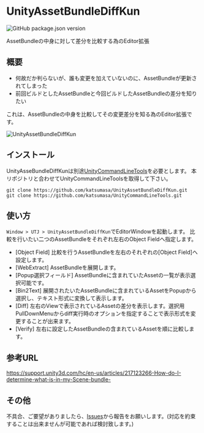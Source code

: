 # UnityAssetBundleDiffKun

![GitHub package.json version](https://img.shields.io/github/package-json/v/katsumasa/UnityAssetBundleDiffKun)

AssetBundleの中身に対して差分を比較する為のEditor拡張

## 概要

- 何故だか判らないが、誰も変更を加えていないのに、AssetBundleが更新されてしまった
- 前回ビルドとしたAssetBundleと今回ビルドしたAssetBundleの差分を知りたい

これは、AssetBundleの中身を比較してその変更差分を知る為のEditor拡張です。

![UnityAssetBundleDiffKun](https://user-images.githubusercontent.com/29646672/137438506-ee9cc60e-b5e5-4d2d-9700-a0ea6c23c17e.png)

## インストール

UnityAsseBundleDiffKunは別途[UnityCommandLineTools](https://github.com/katsumasa/UnityCommandLineTools)を必要とします。
本リポジトリと合わせてUnityCommandLineToolsを取得して下さい。

```:console
git clone https://github.com/katsumasa/UnityAssetBundleDiffKun.git
git clone https://github.com/katsumasa/UnityCommandLineTools.git
```

## 使い方

`Window > UTJ > UnityAssetBundleDiffKun`でEditorWindowを起動します。
比較を行いたい二つのAssetBundleをそれぞれ左右のObject Fieldへ指定します。

- [Object Field] 比較を行うAssetBundleを左右のそれぞれの[Object Field]へ設定します。
- [WebExtract] AssetBundleを展開します。
- [Popup選択フィールド] AssetBundleに含まれていたAssetの一覧が表示選択可能です。
- [Bin2Text] 展開されたいたAssetBundleに含まれているAssetをPopupから選択し、テキスト形式に変換して表示します。
- [Diff] 左右のViewで表示されているAssetの差分を表示します。選択用PullDownMenuからdiff実行時のオプションを指定することで表示形式を変更することが出来ます。
- [Verify] 左右に設定したAssetBundleの含まれているAssetを順に比較します。

## 参考URL

https://support.unity3d.com/hc/en-us/articles/217123266-How-do-I-determine-what-is-in-my-Scene-bundle-

## その他

不具合、ご要望がありましたら、[Issues](https://github.com/katsumasa/UnityAssetBundleDiffKun/issues)から報告をお願いします。(対応を約束することは出来ませんが可能であれば検討致します。)
